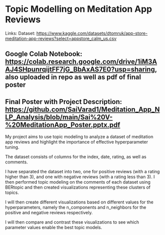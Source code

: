 
# Topic Modelling on Meditation App Reviews
Links:
Dataset: https://www.kaggle.com/datasets/dtomruk/app-store-meditation-app-reviews?select=appstore_calm_us.csv

## Google Colab Notebook: https://colab.research.google.com/drive/1iM3AAJ4SHpunrqijtFF7jG_BbAxAS7E0?usp=sharing, also uploaded in repo as well as pdf of final poster

## Final Poster with Project Description: https://github.com/SaiVarad1/Meditation_App_NLP_Analysis/blob/main/Sai%20V-%20MeditationApp_Poster.pptx.pdf

My project aims to use topic modeling to analyze a dataset of meditation app reviews and highlight the importance of effective hyperparameter tuning.

The dataset consists of columns for the index, date, rating, as well as comments.

I have separated the dataset into two, one for positive reviews (with a rating higher than 3), and one with negative reviews (with a rating less than 3). I then performed topic modeling on the comments of each dataset using BERtopic and then created visualizations representing these clusters of topics.

I will then create different visualizations based on different values for the hyperparameters, namely the n_components and n_neighbors for the positive and negative reviews respectively.

I will then compare and contrast these visualizations to see which parameter values enable the best topic models.
